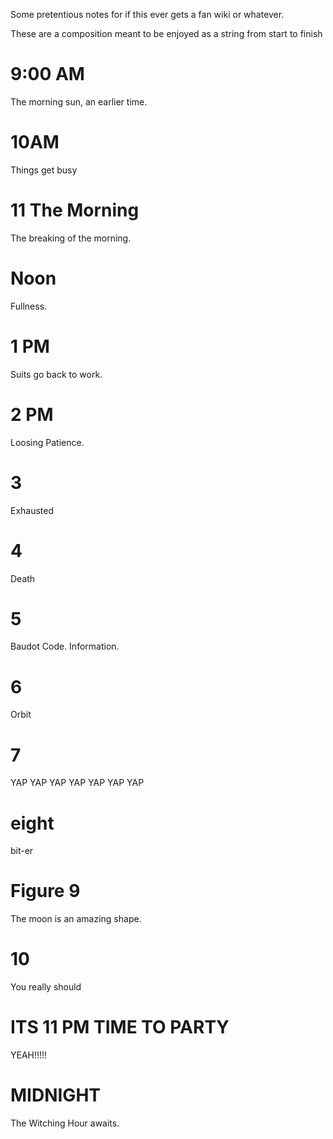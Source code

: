 Some pretentious notes for if this ever gets a fan wiki or whatever.

These are a composition meant to be enjoyed as a string from start to finish


# 9:00 AM

The morning sun, an earlier time.

# 10AM

Things get busy

# 11 The Morning

The breaking of the morning.

# Noon

Fullness.

# 1 PM

Suits go back to work.

# 2 PM

Loosing Patience.

# 3

Exhausted

# 4

Death

# 5

Baudot Code. Information.

# 6

Orbit

# 7

YAP YAP YAP YAP YAP YAP YAP

# eight

bit-er

# Figure 9

The moon is an amazing shape.

# 10

You really should

# ITS 11 PM TIME TO PARTY

YEAH!!!!!

# MIDNIGHT

The Witching Hour awaits.
